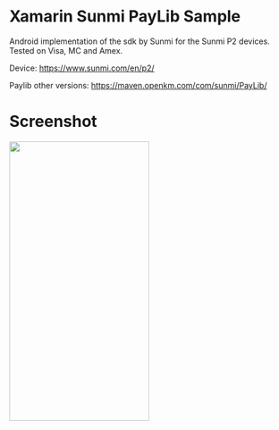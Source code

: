 # Xamarin Sunmi PayLib Sample
Android implementation of the sdk by Sunmi for the Sunmi P2 devices. Tested on Visa, MC and Amex.

Device: https://www.sunmi.com/en/p2/

Paylib other versions: https://maven.openkm.com/com/sunmi/PayLib/

# Screenshot
<img src="https://cdn-images-1.medium.com/max/1600/1*x7EjQ_oq2f7yXaf75uVVqQ.png" align="left" height="500" width="250">
